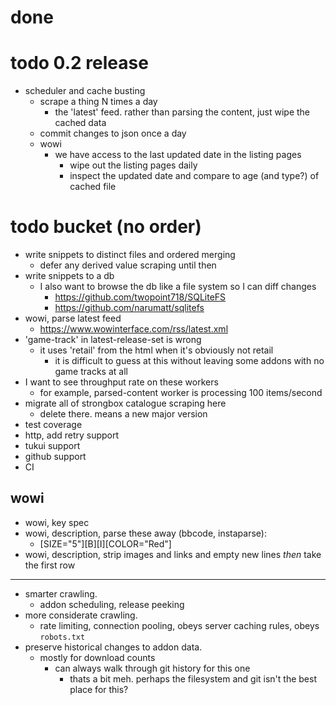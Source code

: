 # done

# todo 0.2 release

* scheduler and cache busting
    - scrape a thing N times a day
        - the 'latest' feed. rather than parsing the content, just wipe the cached data
    - commit changes to json once a day
    - wowi
        - we have access to the last updated date in the listing pages
            - wipe out the listing pages daily
            - inspect the updated date and compare to age (and type?) of cached file

# todo bucket (no order)

* write snippets to distinct files and ordered merging
    - defer any derived value scraping until then
* write snippets to a db
    - I also want to browse the db like a file system so I can diff changes
        - https://github.com/twopoint718/SQLiteFS
        - https://github.com/narumatt/sqlitefs
* wowi, parse latest feed
    - https://www.wowinterface.com/rss/latest.xml
* 'game-track' in latest-release-set is wrong
    - it uses 'retail' from the html when it's obviously not retail
        - it is difficult to guess at this without leaving some addons with no game tracks at all
* I want to see throughput rate on these workers
    - for example, parsed-content worker is processing 100 items/second
* migrate all of strongbox catalogue scraping here
    - delete there. means a new major version
* test coverage
* http, add retry support
* tukui support
* github support
* CI

## wowi

* wowi, key spec
* wowi, description, parse these away (bbcode, instaparse):
    - [SIZE=\"5\"][B][I][COLOR=\"Red\"]
* wowi, description, strip images and links and empty new lines *then* take the first row

---

* smarter crawling.
    - addon scheduling, release peeking
* more considerate crawling.
    - rate limiting, connection pooling, obeys server caching rules, obeys `robots.txt`
* preserve historical changes to addon data.
    - mostly for download counts
        - can always walk through git history for this one
            - thats a bit meh. perhaps the filesystem and git isn't the best place for this?

